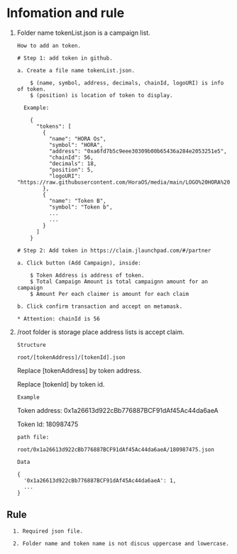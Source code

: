 
# Infomation and rule

1. Folder name tokenList.json is a campaign list.
    
    `How to add an token.`
    
    ```
    # Step 1: add token in github.
    
    a. Create a file name tokenList.json.
    
        $ (name, symbol, address, decimals, chainId, logoURI) is info of token.
        $ (position) is location of token to display.
        
      Example: 
    
        {
          "tokens": [
            {
              "name": "HORA Os",
              "symbol": "HORA",
              "address": "0xa6fd7b5c9eee30309b00b65436a284e2053251e5",
              "chainId": 56,
              "decimals": 18,
              "position": 5,
              "logoURI": "https://raw.githubusercontent.com/HoraOS/media/main/LOGO%20HORA%20OS.png"
            },
            {
              "name": "Token B",
              "symbol": "Token b",
              ...
              ...
            }
          ]
        }
    
    # Step 2: Add token in https://claim.jlaunchpad.com/#/partner
    
    a. Click button (Add Campaign), inside: 
    
        $ Token Address is address of token.
        $ Total Campaign Amount is total campaignn amount for an campaign
        $ Amount Per each claimer is amount for each claim

    b. Click confirm transaction and accept on metamask.
    
    * Attention: chainId is 56
    
    ```

2. /root folder is storage place address lists is accept claim.

      `Structure`
      
      ```
      root/[tokenAddress]/[tokenId].json
      ```
      Replace [tokenAddress] by token address.
      
      Replace [tokenId] by token id.
  
      `Example`
      
      Token address: 0x1a26613d922cBb776887BCF91dAf45Ac44da6aeA
      
      Token Id: 180987475

      `path file:`
      
      ```
      root/0x1a26613d922cBb776887BCF91dAf45Ac44da6aeA/180987475.json
      ```

      `Data`
      
      ```
      {
        '0x1a26613d922cBb776887BCF91dAf45Ac44da6aeA': 1,
        ...
      }
      ```
      
## Rule

      1. Required json file.
      
      2. Folder name and token name is not discus uppercase and lowercase.
